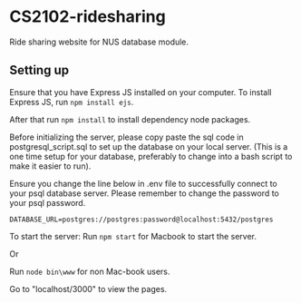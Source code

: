 # CS2102-ridesharing
Ride sharing website for NUS database module.

## Setting up
Ensure that you have Express JS installed on your computer. 
To install Express JS, run `npm install ejs`.

After that run `npm install` to install dependency node packages.

Before initializing the server, please copy paste the sql code in postgresql_script.sql to set up the database on your local server. (This is a one time setup for your database, preferably to change into a bash script to make it easier to run).

Ensure you change the line below in .env file to successfully connect to your psql database server. Please remember to change the password to your psql password.

`DATABASE_URL=postgres://postgres:password@localhost:5432/postgres`

To start the server:
Run `npm start` for Macbook to start the server.

Or

Run `node bin\www` for non Mac-book users.

Go to "localhost/3000" to view the pages.
